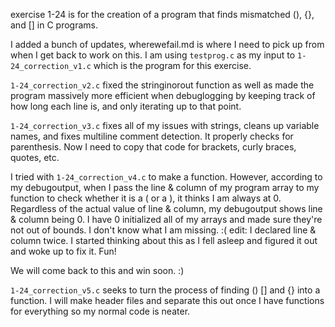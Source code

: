 exercise 1-24 is for the creation of a program that finds mismatched (), {}, and [] in C programs. 

I added a bunch of updates, wherewefail.md is where I need to pick up from when I get back to work on this. I am using `testprog.c` as my input to `1-24_correction_v1.c` which is the program for this exercise.

`1-24_correction_v2.c` fixed the stringinorout function as well as made the program massively more efficient when debuglogging by keeping track of how long each line is, and only iterating up to that point. 

`1-24_correction_v3.c` fixes all of my issues with strings, cleans up variable names, and fixes multiline comment detection. It properly checks for parenthesis. Now I need to copy that code for brackets, curly braces, quotes, etc.

I tried with `1-24_correction_v4.c` to make a function. However, according to my debugoutput, when I pass the line & column of my program array to my function to check whether it is a ( or a ), it thinks I am always at 0. Regardless of the actual value of line & column, my debugoutput shows line & column being 0. I have 0 initialized all of my arrays and made sure they're not out of bounds. I don't know what I am missing. :( 
edit: I declared line & column twice. I started thinking about this as I fell asleep and figured it out and woke up to fix it. Fun!

We will come back to this and win soon. :) 

`1-24_correction_v5.c` seeks to turn the process of finding () [] and {} into a function. I will make header files and separate this out once I have functions for everything so my normal code is neater. 